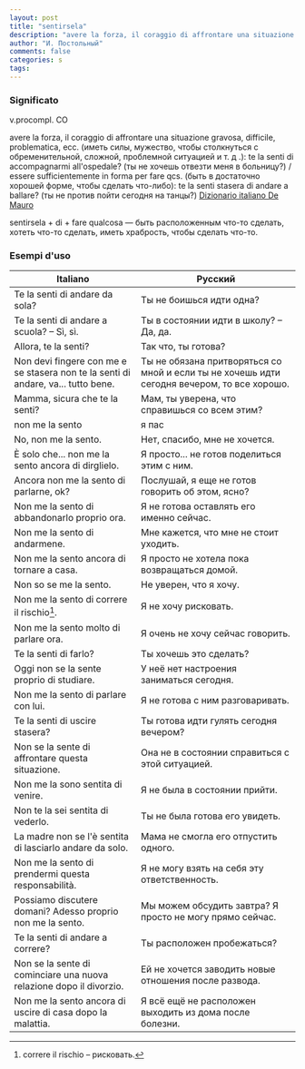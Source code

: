 ```yaml
---
layout: post
title: "sentirsela"
description: "avere la forza, il coraggio di affrontare una situazione gravosa, difficile, problematica, ecc. (иметь силы, мужество, чтобы столкнуться с обременительной, сложной, проблемной ситуацией и т. д .)"
author: "И. Постольный"
comments: false
categories: s
tags:
---
```


### Significato

v.procompl. CO

avere la forza, il coraggio di affrontare una situazione gravosa, difficile, problematica, ecc. (иметь силы, мужество, чтобы столкнуться с обременительной, сложной, проблемной ситуацией и т. д .): te la senti di accompagnarmi all'ospedale? (ты не хочешь отвезти меня в больницу?) / essere sufficientemente in forma per fare qcs. (быть в достаточно хорошей форме, чтобы сделать что-либо): te la senti stasera di andare a ballare? (ты не против пойти сегодня на танцы?) [Dizionario italiano De Mauro](https://dizionario.internazionale.it/parola/sentirsela)

sentirsela + di + fare qualcosa — быть расположенным что-то сделать, хотеть что-то сделать, иметь храбрость, чтобы сделать что-то.

### Esempi d'uso

| Italiano | Русский |
|----------|---------|
|Te la senti di andare da sola?|Ты не боишься идти одна?|
|Te la senti di andare a scuola? – Sì, sì.|Ты в состоянии идти в школу? – Да, да.|
|Allora, te la senti?|Так что, ты готова?|
|Non devi fingere con me e se stasera non te la senti di andare, va... tutto bene.|Ты не обязана притворяться со мной и если ты не хочешь идти сегодня вечером, то все хорошо.|
|Mamma, sicura che te la senti?|Мам, ты уверена, что справишься со всем этим?|
|non me la sento|я пас|
|No, non me la sento.|Нет, спасибо, мне не хочется.|
|È solo che... non me la sento ancora di dirglielo.|Я просто... не готов поделиться этим с ним.|
|Ancora non me la sento di parlarne, ok?|Послушай, я еще не готов говорить об этом, ясно?|
|Non me la sento di abbandonarlo proprio ora.|Я не готова оставлять его именно сейчас.|
|Non me la sento di andarmene.|Мне кажется, что мне не стоит уходить.|
|Non me la sento ancora di tornare a casa.|Я просто не хотела пока возвращаться домой.|
|Non so se me la sento.|Не уверен, что я хочу.|
|Non me la sento di correre il rischio[^1].|Я не хочу рисковать.|
|Non me la sento molto di parlare ora.|Я очень не хочу сейчас говорить.|
|Te la senti di farlo?|Ты хочешь это сделать?|
|Oggi non se la sente proprio di studiare.|У неё нет настроения заниматься сегодня.|
|Non me la sento di parlare con lui.|Я не готова с ним разговаривать.|
|Te la senti di uscire stasera?|Ты готова идти гулять сегодня вечером?
|Non se la sente di affrontare questa situazione.|Она не в состоянии справиться с этой ситуацией.|
|Non me la sono sentita di venire.|Я не была в состоянии прийти.|
|Non te la sei sentita di vederlo.|Ты не была готова его увидеть.|
|La madre non se l'è sentita di lasciarlo andare da solo.|Мама не смогла его отпустить одного.|
|Non me la sento di prendermi questa responsabilità.|Я не могу взять на себя эту ответственность.|
|Possiamo discutere domani? Adesso proprio non me la sento.|Мы можем обсудить завтра? Я просто не могу прямо сейчас.|
|Te la senti di andare a correre?|Ты расположен пробежаться?|
|Non se la sente di cominciare una nuova relazione dopo il divorzio.|Ей не хочется заводить новые отношения после развода.|
|Non me la sento ancora di uscire di casa dopo la malattia.|Я всё ещё не расположен выходить из дома после болезни.|

[^1]: correre il rischio – рисковать.